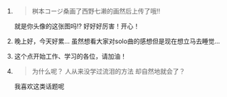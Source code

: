 1. > 桝本コージ桑画了西野七濑的画然后上传了哦‼︎

   就是你头像的这张图吗⁉︎ 好好好厉害！开心！

2. 晚上好，今天好累… 虽然想看大家对solo曲的感想但是现在想立马去睡觉…

3. 这个点开始工作、学习的各位，请加油！

4. > 为什么呢？ 人从来没学过流泪的方法 却自然地就会了？

   我喜欢这类话题呢